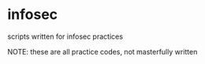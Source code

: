# infosec
scripts written for infosec practices

NOTE: these are all practice codes, not masterfully written
